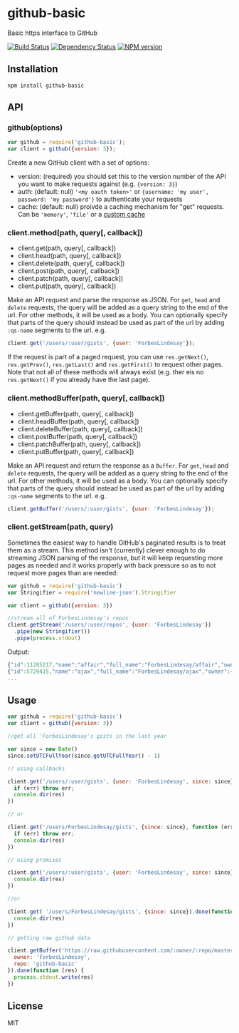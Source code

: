 # github-basic

Basic https interface to GitHub

[![Build Status](https://img.shields.io/travis/ForbesLindesay/github-basic/master.svg)](https://travis-ci.org/ForbesLindesay/github-basic)
[![Dependency Status](https://img.shields.io/gemnasium/ForbesLindesay/github-basic.svg)](https://gemnasium.com/ForbesLindesay/github-basic)
[![NPM version](https://img.shields.io/npm/v/github-basic.svg)](http://badge.fury.io/js/github-basic)

## Installation

    npm install github-basic

## API

### github(options)

```js
var github = require('github-basic');
var client = github({version: 3});
```

Create a new GitHub client with a set of options:

 - version: (required) you should set this to the version number of the API you want to make requests against (e.g. `{version: 3}`)
 - auth: (default: null) `'<my oauth token>'` or `{username: 'my user', password: 'my password'}` to authenticate your requests
 - cache: (default: null) proivde a caching mechanism for "get" requests. Can be `'memory'`, `'file'` or a [custom cache](https://github.com/ForbesLindesay/http-basic#implementing-a-cache)

### client.method(path, query[, callback])

 - client.get(path, query[, callback])
 - client.head(path, query[, callback])
 - client.delete(path, query[, callback])
 - client.post(path, query[, callback])
 - client.patch(path, query[, callback])
 - client.put(path, query[, callback])

Make an API request and parse the response as JSON.  For `get`, `head` and `delete` requests, the query will be added as a query string to the end of the url.  For other methods, it will be used as a body.  You can optionally specify that parts of the query should instead be used as part of the url by adding `:qs-name` segments to the url.  e.g.

```js
client.get('/users/:user/gists', {user: 'ForbesLindesay'});
```

If the request is part of a paged request, you can use `res.getNext()`, `res.getPrev()`, `res.getLast()` and `res.getFirst()` to request other pages.  Note that not all of these methods will always exist (e.g. ther eis no `res.getNext()` if you already have the last page).

### client.methodBuffer(path, query[, callback])

 - client.getBuffer(path, query[, callback])
 - client.headBuffer(path, query[, callback])
 - client.deleteBuffer(path, query[, callback])
 - client.postBuffer(path, query[, callback])
 - client.patchBuffer(path, query[, callback])
 - client.putBuffer(path, query[, callback])

Make an API request and return the response as a `Buffer`.  For `get`, `head` and `delete` requests, the query will be added as a query string to the end of the url.  For other methods, it will be used as a body.  You can optionally specify that parts of the query should instead be used as part of the url by adding `:qs-name` segments to the url.  e.g.

```js
client.getBuffer('/users/:user/gists', {user: 'ForbesLindesay'});
```

### client.getStream(path, query)

Sometimes the easiest way to handle GitHub's paginated results is to treat them as a stream.  This method isn't (currently) clever enough to do streaming JSON parsing of the response, but it will keep requesting more pages as needed and it works properly with back pressure so as to not request more pages than are needed:

```js
var github = require('github-basic')
var Stringifier = require('newline-json').Stringifier

var client = github({version: 3})

//stream all of ForbesLindesay's repos
client.getStream('/users/:user/repos', {user: 'ForbesLindesay'})
  .pipe(new Stringifier())
  .pipe(process.stdout)
```

Output:

```js
{"id":11285217,"name":"affair","full_name":"ForbesLindesay/affair","owner":{"login":"ForbesLindesay","id":1260646,"avatar_url":"https://secure.gravatar.com/avatar/eb3e104452d654350a5d1a65caa2e49e?d=https://a248.e.akamai.net/assets.github.com%2Fimages%2Fgravatars%2Fgravatar-user-420.png","gravatar_id":"eb3e104452d654350a5d1a65caa2e49e","url":"https://api.github.com/users/ForbesLindesay","html_url":"https://github.com/ForbesLindesay","followers_url":"https://api.github.com/users/ForbesLindesay/followers","following_url":"https://api.github.com/users/ForbesLindesay/following{/other_user}","gists_url":"https://api.github.com/users/ForbesLindesay/gists{/gist_id}","starred_url":"https://api.github.com/users/ForbesLindesay/starred{/owner}{/repo}","subscriptions_url":"https://api.github.com/users/ForbesLindesay/subscriptions","organizations_url":"https://api.github.com/users/ForbesLindesay/orgs","repos_url":"https://api.github.com/users/ForbesLindesay/repos","events_url":"https://api.github.com/users/ForbesLindesay/events{/privacy}","received_events_url":"https://api.github.com/users/ForbesLindesay/received_events","type":"User"},"private":false,"html_url":"https://github.com/ForbesLindesay/affair","description":"Cheating on event emitters with mixins and special browser NodeElement handling","fork":false,"url":"https://api.github.com/repos/ForbesLindesay/affair","forks_url":"https://api.github.com/repos/ForbesLindesay/affair/forks","keys_url":"https://api.github.com/repos/ForbesLindesay/affair/keys{/key_id}","collaborators_url":"https://api.github.com/repos/ForbesLindesay/affair/collaborators{/collaborator}","teams_url":"https://api.github.com/repos/ForbesLindesay/affair/teams","hooks_url":"https://api.github.com/repos/ForbesLindesay/affair/hooks","issue_events_url":"https://api.github.com/repos/ForbesLindesay/affair/issues/events{/number}","events_url":"https://api.github.com/repos/ForbesLindesay/affair/events","assignees_url":"https://api.github.com/repos/ForbesLindesay/affair/assignees{/user}","branches_url":"https://api.github.com/repos/ForbesLindesay/affair/branches{/branch}","tags_url":"https://api.github.com/repos/ForbesLindesay/affair/tags","blobs_url":"https://api.github.com/repos/ForbesLindesay/affair/git/blobs{/sha}","git_tags_url":"https://api.github.com/repos/ForbesLindesay/affair/git/tags{/sha}","git_refs_url":"https://api.github.com/repos/ForbesLindesay/affair/git/refs{/sha}","trees_url":"https://api.github.com/repos/ForbesLindesay/affair/git/trees{/sha}","statuses_url":"https://api.github.com/repos/ForbesLindesay/affair/statuses/{sha}","languages_url":"https://api.github.com/repos/ForbesLindesay/affair/languages","stargazers_url":"https://api.github.com/repos/ForbesLindesay/affair/stargazers","contributors_url":"https://api.github.com/repos/ForbesLindesay/affair/contributors","subscribers_url":"https://api.github.com/repos/ForbesLindesay/affair/subscribers","subscription_url":"https://api.github.com/repos/ForbesLindesay/affair/subscription","commits_url":"https://api.github.com/repos/ForbesLindesay/affair/commits{/sha}","git_commits_url":"https://api.github.com/repos/ForbesLindesay/affair/git/commits{/sha}","comments_url":"https://api.github.com/repos/ForbesLindesay/affair/comments{/number}","issue_comment_url":"https://api.github.com/repos/ForbesLindesay/affair/issues/comments/{number}","contents_url":"https://api.github.com/repos/ForbesLindesay/affair/contents/{+path}","compare_url":"https://api.github.com/repos/ForbesLindesay/affair/compare/{base}...{head}","merges_url":"https://api.github.com/repos/ForbesLindesay/affair/merges","archive_url":"https://api.github.com/repos/ForbesLindesay/affair/{archive_format}{/ref}","downloads_url":"https://api.github.com/repos/ForbesLindesay/affair/downloads","issues_url":"https://api.github.com/repos/ForbesLindesay/affair/issues{/number}","pulls_url":"https://api.github.com/repos/ForbesLindesay/affair/pulls{/number}","milestones_url":"https://api.github.com/repos/ForbesLindesay/affair/milestones{/number}","notifications_url":"https://api.github.com/repos/ForbesLindesay/affair/notifications{?since,all,participating}","labels_url":"https://api.github.com/repos/ForbesLindesay/affair/labels{/name}","created_at":"2013-07-09T14:51:59Z","updated_at":"2013-07-22T20:56:07Z","pushed_at":"2013-07-22T20:56:06Z","git_url":"git://github.com/ForbesLindesay/affair.git","ssh_url":"git@github.com:ForbesLindesay/affair.git","clone_url":"https://github.com/ForbesLindesay/affair.git","svn_url":"https://github.com/ForbesLindesay/affair","homepage":null,"size":86,"watchers_count":0,"language":"JavaScript","has_issues":true,"has_downloads":true,"has_wiki":true,"forks_count":0,"mirror_url":null,"open_issues_count":0,"forks":0,"open_issues":0,"watchers":0,"master_branch":"master","default_branch":"master","permissions":{"admin":false,"push":false,"pull":true}}
{"id":5729415,"name":"ajax","full_name":"ForbesLindesay/ajax","owner":{"login":"ForbesLindesay","id":1260646,"avatar_url":"https://secure.gravatar.com/avatar/eb3e104452d654350a5d1a65caa2e49e?d=https://a248.e.akamai.net/assets.github.com%2Fimages%2Fgravatars%2Fgravatar-user-420.png","gravatar_id":"eb3e104452d654350a5d1a65caa2e49e","url":"https://api.github.com/users/ForbesLindesay","html_url":"https://github.com/ForbesLindesay","followers_url":"https://api.github.com/users/ForbesLindesay/followers","following_url":"https://api.github.com/users/ForbesLindesay/following{/other_user}","gists_url":"https://api.github.com/users/ForbesLindesay/gists{/gist_id}","starred_url":"https://api.github.com/users/ForbesLindesay/starred{/owner}{/repo}","subscriptions_url":"https://api.github.com/users/ForbesLindesay/subscriptions","organizations_url":"https://api.github.com/users/ForbesLindesay/orgs","repos_url":"https://api.github.com/users/ForbesLindesay/repos","events_url":"https://api.github.com/users/ForbesLindesay/events{/privacy}","received_events_url":"https://api.github.com/users/ForbesLindesay/received_events","type":"User"},"private":false,"html_url":"https://github.com/ForbesLindesay/ajax","description":"Standalone AJAX library inspired by jQuery/zepto","fork":false,"url":"https://api.github.com/repos/ForbesLindesay/ajax","forks_url":"https://api.github.com/repos/ForbesLindesay/ajax/forks","keys_url":"https://api.github.com/repos/ForbesLindesay/ajax/keys{/key_id}","collaborators_url":"https://api.github.com/repos/ForbesLindesay/ajax/collaborators{/collaborator}","teams_url":"https://api.github.com/repos/ForbesLindesay/ajax/teams","hooks_url":"https://api.github.com/repos/ForbesLindesay/ajax/hooks","issue_events_url":"https://api.github.com/repos/ForbesLindesay/ajax/issues/events{/number}","events_url":"https://api.github.com/repos/ForbesLindesay/ajax/events","assignees_url":"https://api.github.com/repos/ForbesLindesay/ajax/assignees{/user}","branches_url":"https://api.github.com/repos/ForbesLindesay/ajax/branches{/branch}","tags_url":"https://api.github.com/repos/ForbesLindesay/ajax/tags","blobs_url":"https://api.github.com/repos/ForbesLindesay/ajax/git/blobs{/sha}","git_tags_url":"https://api.github.com/repos/ForbesLindesay/ajax/git/tags{/sha}","git_refs_url":"https://api.github.com/repos/ForbesLindesay/ajax/git/refs{/sha}","trees_url":"https://api.github.com/repos/ForbesLindesay/ajax/git/trees{/sha}","statuses_url":"https://api.github.com/repos/ForbesLindesay/ajax/statuses/{sha}","languages_url":"https://api.github.com/repos/ForbesLindesay/ajax/languages","stargazers_url":"https://api.github.com/repos/ForbesLindesay/ajax/stargazers","contributors_url":"https://api.github.com/repos/ForbesLindesay/ajax/contributors","subscribers_url":"https://api.github.com/repos/ForbesLindesay/ajax/subscribers","subscription_url":"https://api.github.com/repos/ForbesLindesay/ajax/subscription","commits_url":"https://api.github.com/repos/ForbesLindesay/ajax/commits{/sha}","git_commits_url":"https://api.github.com/repos/ForbesLindesay/ajax/git/commits{/sha}","comments_url":"https://api.github.com/repos/ForbesLindesay/ajax/comments{/number}","issue_comment_url":"https://api.github.com/repos/ForbesLindesay/ajax/issues/comments/{number}","contents_url":"https://api.github.com/repos/ForbesLindesay/ajax/contents/{+path}","compare_url":"https://api.github.com/repos/ForbesLindesay/ajax/compare/{base}...{head}","merges_url":"https://api.github.com/repos/ForbesLindesay/ajax/merges","archive_url":"https://api.github.com/repos/ForbesLindesay/ajax/{archive_format}{/ref}","downloads_url":"https://api.github.com/repos/ForbesLindesay/ajax/downloads","issues_url":"https://api.github.com/repos/ForbesLindesay/ajax/issues{/number}","pulls_url":"https://api.github.com/repos/ForbesLindesay/ajax/pulls{/number}","milestones_url":"https://api.github.com/repos/ForbesLindesay/ajax/milestones{/number}","notifications_url":"https://api.github.com/repos/ForbesLindesay/ajax/notifications{?since,all,participating}","labels_url":"https://api.github.com/repos/ForbesLindesay/ajax/labels{/name}","created_at":"2012-09-08T15:19:29Z","updated_at":"2013-07-25T02:02:41Z","pushed_at":"2013-04-28T00:50:49Z","git_url":"git://github.com/ForbesLindesay/ajax.git","ssh_url":"git@github.com:ForbesLindesay/ajax.git","clone_url":"https://github.com/ForbesLindesay/ajax.git","svn_url":"https://github.com/ForbesLindesay/ajax","homepage":"https://component.jit.su/ForbesLindesay/ajax","size":168,"watchers_count":28,"language":"JavaScript","has_issues":true,"has_downloads":true,"has_wiki":true,"forks_count":6,"mirror_url":null,"open_issues_count":0,"forks":6,"open_issues":0,"watchers":28,"master_branch":"master","default_branch":"master","permissions":{"admin":false,"push":false,"pull":true}}
...
```

## Usage

```js
var github = require('github-basic')
var client = github({version: 3})

//get all 'ForbesLindesay's gists in the last year

var since = new Date()
since.setUTCFullYear(since.getUTCFullYear() - 1)

// using callbacks

client.get('/users/:user/gists', {user: 'ForbesLindesay', since: since}, function (err, res) {
  if (err) throw err;
  console.dir(res)
})

// or

client.get('/users/ForbesLindesay/gists', {since: since}, function (err, res) {
  if (err) throw err;
  console.dir(res)
})

// using promises

client.get('/users/:user/gists', {user: 'ForbesLindesay', since: since}).done(function (res) {
  console.dir(res)
})

//or

client.get( '/users/ForbesLindesay/gists', {since: since}).done(function (res) {
  console.dir(res)
})

// getting raw github data

client.getBuffer('https://raw.githubusercontent.com/:owner/:repo/master/README.md', {
  owner: 'ForbesLindesay',
  repo: 'github-basic'
}).done(function (res) {
  process.stdout.write(res)
})
```

## License

  MIT

